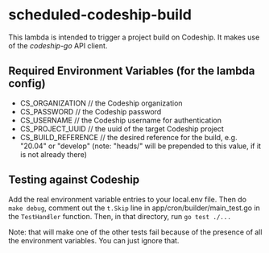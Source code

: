 # scheduled-codeship-build

This lambda is intended to trigger a project build on Codeship.
It makes use of the *codeship-go* API client.

## Required Environment Variables (for the lambda config)

* CS_ORGANIZATION // the Codeship organization
* CS_PASSWORD // the Codeship password
* CS_USERNAME // the Codeship username for authentication
* CS_PROJECT_UUID // the uuid of the target Codeship project
* CS_BUILD_REFERENCE // the desired reference for the build, e.g. "20.04" or "develop"
(note: "heads/" will be prepended to this value, if it is not already there)

## Testing against Codeship

Add the real environment variable entries to your local.env file.
Then do `make debug`, comment out the `t.Skip` line in app/cron/builder/main_test.go in the `TestHandler` function. 
Then, in that directory, run `go test ./...`

Note: that will make one of the other tests fail because of the presence of all the environment variables.
You can just ignore that.
